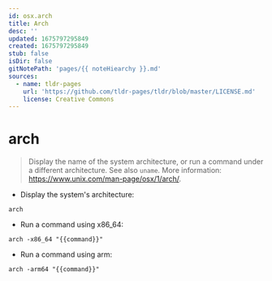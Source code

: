 ```yaml
---
id: osx.arch
title: Arch
desc: ''
updated: 1675797295849
created: 1675797295849
stub: false
isDir: false
gitNotePath: 'pages/{{ noteHiearchy }}.md'
sources:
  - name: tldr-pages
    url: 'https://github.com/tldr-pages/tldr/blob/master/LICENSE.md'
    license: Creative Commons
---
```

# arch

> Display the name of the system architecture, or run a command under a different architecture.
> See also `uname`.
> More information: <https://www.unix.com/man-page/osx/1/arch/>.

- Display the system's architecture:

`arch`

- Run a command using x86_64:

`arch -x86_64 "{{command}}"`

- Run a command using arm:

`arch -arm64 "{{command}}"`


